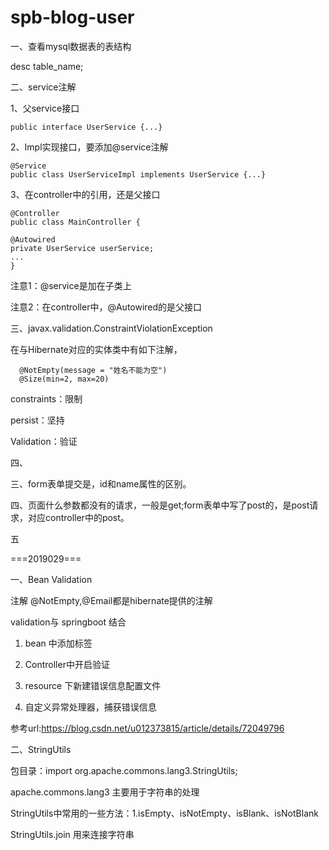 # spb-blog-user

一、查看mysql数据表的表结构

desc table_name;

二、service注解

1、父service接口

    public interface UserService {...}

2、Impl实现接口，要添加@service注解

    @Service
    public class UserServiceImpl implements UserService {...}

3、在controller中的引用，还是父接口

    @Controller
    public class MainController {

    @Autowired
    private UserService userService;
    ...
    }
    
注意1：@service是加在子类上

注意2：在controller中，@Autowired的是父接口

三、javax.validation.ConstraintViolationException

在与Hibernate对应的实体类中有如下注解，

      @NotEmpty(message = "姓名不能为空")
      @Size(min=2, max=20)
      
constraints：限制

persist：坚持

Validation：验证

四、

三、form表单提交是，id和name属性的区别。

四、页面什么参数都没有的请求，一般是get;form表单中写了post的，是post请求，对应controller中的post。

五

===2019029===

一、Bean Validation

注解 @NotEmpty,@Email都是hibernate提供的注解

validation与 springboot 结合

1. bean 中添加标签

2. Controller中开启验证

3. resource 下新建错误信息配置文件

4. 自定义异常处理器，捕获错误信息

参考url:https://blog.csdn.net/u012373815/article/details/72049796

二、StringUtils

包目录：import org.apache.commons.lang3.StringUtils;

apache.commons.lang3 主要用于字符串的处理

StringUtils中常用的一些方法：1.isEmpty、isNotEmpty、isBlank、isNotBlank

StringUtils.join 用来连接字符串
